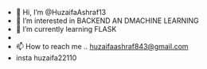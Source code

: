 - 👋 Hi, I’m @HuzaifaAshraf13
- 👀 I’m interested in BACKEND AN DMACHINE LEARNING
- 🌱 I’m currently learning FLASK
- 
- 📫 How to reach me .. huzaifaashraf843@gmail.com
- insta huzaifa22110

<!---
HuzaifaAshraf13/HuzaifaAshraf13 is a ✨ special ✨ repository because its `README.md` (this file) appears on your GitHub profile.
You can click the Preview link to take a look at your changes.
--->
